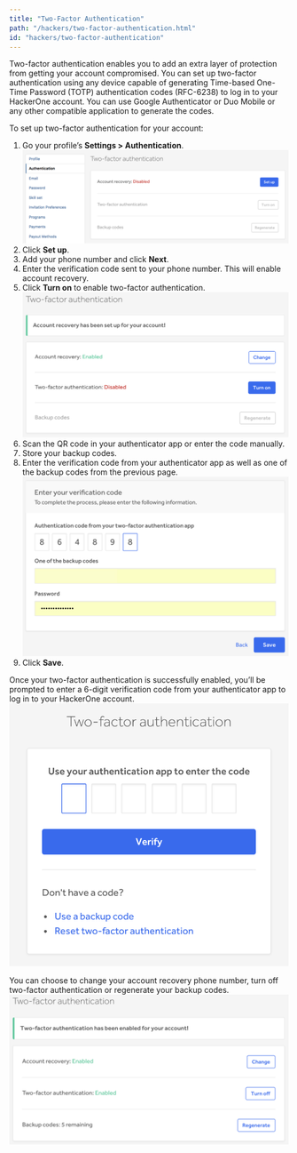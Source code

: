 ```yaml
---
title: "Two-Factor Authentication"
path: "/hackers/two-factor-authentication.html"
id: "hackers/two-factor-authentication"
---
```


Two-factor authentication enables you to add an extra layer of protection from getting your account compromised. You can set up two-factor authentication using any device capable of generating Time-based One-Time Password (TOTP) authentication codes (RFC-6238) to log in to your HackerOne account. You can use Google Authenticator or Duo Mobile or any other compatible application to generate the codes.

To set up two-factor authentication for your account:
1. Go your profile’s  **Settings > Authentication**.
![2fa-1](./images/2fa-1.png)
2. Click **Set up**.
3. Add your phone number and click **Next**.
4. Enter the verification code sent to your phone number. This will enable account recovery.
5. Click **Turn on** to enable two-factor authentication.
![2fa-4](./images/2fa-4.png)
6. Scan the QR  code in your authenticator app or enter the code manually.
7. Store your backup codes.
8. Enter the verification code from your authenticator app as well as one of the backup codes from the previous page.
![2fa-7](./images/2fa-7.png)
9. Click **Save**.

Once your two-factor authentication is successfully enabled, you’ll be prompted to enter a 6-digit verification code from your authenticator app to log in to your HackerOne account.
![2fa-8](./images/2fa-8.png)

You can choose to change your account recovery phone number, turn off two-factor authentication or regenerate your backup codes. 
![ffa-9](./images/2fa-9.png)

